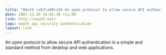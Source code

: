 ```yaml
---
title: "OAuth \xE2\x80\x94 An open protocol to allow secure API authentication in a simple and standard method from desktop and web applications."
date: 2007-11-20 16:01:30 +11:00
link: http://oauth.net/
tags: oauth api security authentication
layout: link
---
```

An open protocol to allow secure API authentication in a simple and standard method from desktop and web applications.
